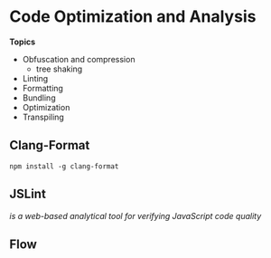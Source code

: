 # Code Optimization and Analysis

**Topics**

- Obfuscation and compression
  - tree shaking
- Linting
- Formatting
- Bundling
- Optimization
- Transpiling









## Clang-Format



`npm install -g clang-format`



## JSLint

*is a web-based analytical tool for verifying JavaScript code quality*



## Flow




